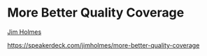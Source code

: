 # More Better Quality Coverage #
[Jim Holmes](http://frazzleddad.com)

https://speakerdeck.com/jimholmes/more-better-quality-coverage